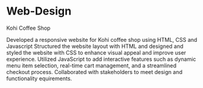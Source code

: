 # Web-Design
Kohi Coffee Shop

Developed a responsive website for Kohi coffee shop using HTML, CSS and Javascript
Structured the website layout with HTML and designed and styled the website with CSS to enhance visual appeal and improve user experience.
Utilized JavaScript to add interactive features such as dynamic menu item selection, real-time cart management, and a streamlined checkout process.
Collaborated with stakeholders to meet design and functionality equirements.
